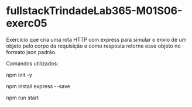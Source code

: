# fullstackTrindadeLab365-M01S06-exerc05
Exercício que cria uma rota HTTP com express para simular o envio de um objeto pelo corpo da requisição e como resposta retorne esse objeto no formato json padrão.

Comandos utilizados:

npm init -y 

npm install express --save

npm run start